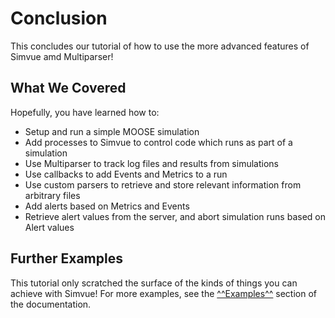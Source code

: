 # Conclusion
This concludes our tutorial of how to use the more advanced features of Simvue amd Multiparser! 

## What We Covered
Hopefully, you have learned how to:

- Setup and run a simple MOOSE simulation
- Add processes to Simvue to control code which runs as part of a simulation
- Use Multiparser to track log files and results from simulations
- Use callbacks to add Events and Metrics to a run
- Use custom parsers to retrieve and store relevant information from arbitrary files
- Add alerts based on Metrics and Events
- Retrieve alert values from the server, and abort simulation runs based on Alert values

## Further Examples
This tutorial only scratched the surface of the kinds of things you can achieve with Simvue! For more examples,
see the [^^Examples^^](/examples/basic-tensorflow/) section of the documentation.
